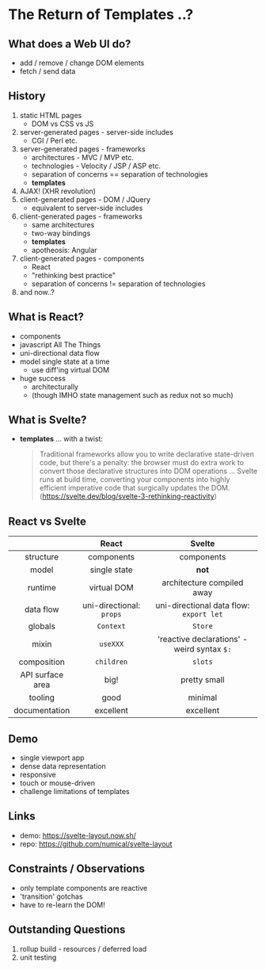# The Return of Templates ..?

## What does a Web UI do?

- add / remove / change DOM elements
- fetch / send data

## History

1. static HTML pages
   - DOM vs CSS vs JS
1. server-generated pages - server-side includes
   - CGI / Perl etc.
1. server-generated pages - frameworks
   - architectures - MVC / MVP etc.
   - technologies - Velocity / JSP / ASP etc.
   - separation of concerns == separation of technologies
   - **templates**
1. AJAX! (XHR revolution)
1. client-generated pages - DOM / JQuery
   - equivalent to server-side includes
1. client-generated pages - frameworks
   - same architectures
   - two-way bindings
   - **templates**
   - apotheosis: Angular
1. client-generated pages - components
   - React
   - "rethinking best practice"
   - separation of concerns != separation of technologies
1. and now..?

## What is React?

- components
- javascript All The Things
- uni-directional data flow
- model single state at a time
  - use diff'ing virtual DOM
- huge success
  - architecturally
  - (though IMHO state management such as redux not so much)

## What is Svelte?

- **templates** ... with a twist:
  > Traditional frameworks allow you to write declarative state-driven code, but there's a penalty: the browser must do extra work to convert those declarative structures into DOM operations ... Svelte runs at build time, converting your components into highly efficient imperative code that surgically updates the DOM.
  > (https://svelte.dev/blog/svelte-3-rethinking-reactivity)

## React vs Svelte

|                  |          React           |                   Svelte                    |
| :--------------: | :----------------------: | :-----------------------------------------: |
|    structure     |        components        |                 components                  |
|      model       |       single state       |                   **not**                   |
|     runtime      |       virtual DOM        |         architecture compiled away          |
|    data flow     | uni-directional: `props` |   uni-directional data flow: `export let`   |
|     globals      |        `Context`         |                   `Store`                   |
|      mixin       |         `useXXX`         | 'reactive declarations' - weird syntax `$:` |
|   composition    |        `children`        |                   `slots`                   |
| API surface area |           big!           |                pretty small                 |
|     tooling      |           good           |                   minimal                   |
|  documentation   |        excellent         |                  excellent                  |

## Demo

- single viewport app
- dense data representation
- responsive
- touch or mouse-driven
- challenge limitations of templates

## Links

- demo: https://svelte-layout.now.sh/
- repo: https://github.com/numical/svelte-layout

## Constraints / Observations

- only template components are reactive
- 'transition' gotchas
- have to re-learn the DOM!

## Outstanding Questions

1. rollup build - resources / deferred load
1. unit testing
